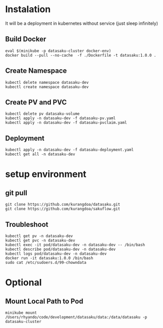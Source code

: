 # Instalation

It will be a deployment in kubernetes without service (just sleep infinitely)

## Build Docker
```
eval $(minikube -p datasaku-cluster docker-env)
docker build --pull --no-cache  -f ./Dockerfile -t datasaku:1.0.0 .
```

## Create Namespace
```
kubectl delete namespace datasaku-dev
kubectl create namespace datasaku-dev
```

## Create PV and PVC
```
kubectl delete pv datasaku-volume
kubectl apply -n datasaku-dev -f datasaku-pv.yaml
kubectl apply -n datasaku-dev -f datasaku-pvclaim.yaml
```

## Deployment
```
kubectl apply -n datasaku-dev -f datasaku-deployment.yaml
kubectl get all -n datasaku-dev
```

# setup environment

## git pull
```
git clone https://github.com/kurangdoa/datasaku.git
git clone https://github.com/kurangdoa/sakuflow.git
```

## Troubleshoot
```
kubectl get pv -n datasaku-dev
kubectl get pvc -n datasaku-dev
kubectl exec -it pod/datasaku-dev -n datasaku-dev -- /bin/bash
kubectl describe pod/datasaku-dev -n datasaku-dev
kubectl logs pod/datasaku-dev -n datasaku-dev
docker run -it datasaku:1.0.0 /bin/bash
sudo cat /etc/sudoers.d/99-chowndata
```

# Optional

## Mount Local Path to Pod
```
minikube mount /Users/rhyando/code/development/datasaku/data:/data/datasaku -p datasaku-cluster
```